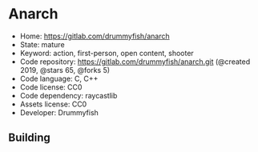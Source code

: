 # Anarch

- Home: https://gitlab.com/drummyfish/anarch
- State: mature
- Keyword: action, first-person, open content, shooter
- Code repository: https://gitlab.com/drummyfish/anarch.git (@created 2019, @stars 65, @forks 5)
- Code language: C, C++
- Code license: CC0
- Code dependency: raycastlib
- Assets license: CC0
- Developer: Drummyfish

## Building
